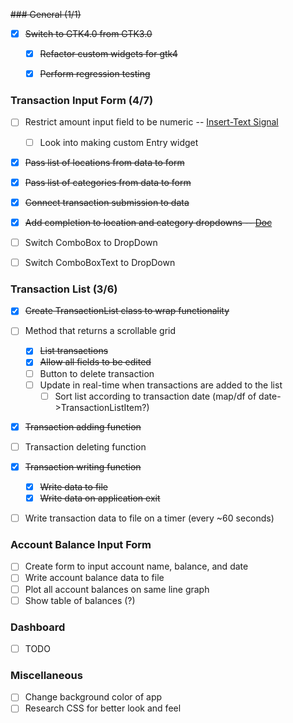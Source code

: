 ~~### General (1/1)~~
- [X] ~~Switch to GTK4.0 from GTK3.0~~
  - [X] ~~Refactor custom widgets for gtk4~~
  - [X] ~~Perform regression testing~~


### Transaction Input Form (4/7)
- [ ] Restrict amount input field to be numeric -- [Insert-Text Signal](https://docs.gtk.org/gtk4/signal.Editable.insert-text.html)
  - [ ] Look into making custom Entry widget
- [X] ~~Pass list of locations from data to form~~
- [X] ~~Pass list of categories from data to form~~
- [X] ~~Connect transaction submission to data~~
- [X] ~~Add completion to location and category dropdowns -- [Doc](https://docs.gtk.org/gtk3/class.EntryCompletion.html)~~
- [ ] Switch ComboBox to DropDown
- [ ] Switch ComboBoxText to DropDown
  

### Transaction List (3/6)
- [X] ~~Create TransactionList class to wrap functionality~~
- [ ] Method that returns a scrollable grid 
  - [X] ~~List transactions~~
  - [X] ~~Allow all fields to be edited~~
  - [ ] Button to delete transaction
  - [ ] Update in real-time when transactions are added to the list
    - [ ] Sort list according to transaction date (map/df of date->TransactionListItem?)
- [X] ~~Transaction adding function~~
- [ ] Transaction deleting function
- [X] ~~Transaction writing function~~
  - [X] ~~Write data to file~~
  - [X] ~~Write data on application exit~~
- [ ] Write transaction data to file on a timer (every ~60 seconds)
  

### Account Balance Input Form
- [ ] Create form to input account name, balance, and date
- [ ] Write account balance data to file
- [ ] Plot all account balances on same line graph
- [ ] Show table of balances (?)

### Dashboard
- [ ] TODO 
  

### Miscellaneous
- [ ] Change background color of app
- [ ] Research CSS for better look and feel